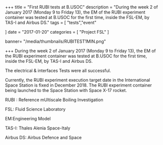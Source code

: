 +++
title = "First RUBI tests at B.USOC"
description = "During the week 2 of January 2017 (Monday 9 to Friday 13), the EM of the RUBI experiment container was tested at B.USOC for the first time, inside the FSL-EM, by TAS-I and Airbus DS."
tags = [
   "tests","event"
  
]
date = "2017-01-20"
categories = [
   "Project FSL"
]

banner= "/media/thumbnails/RUBITEST1MIN.png"


+++
 During the week 2 of January 2017 (Monday 9 to Friday 13), the EM of the RUBI experiment container was tested at B.USOC for the first time, inside the FSL-EM, by TAS-I and Airbus DS. 

The electrical & interfaces Tests were all successful.

Currently, the RUBI experiment execution target date in the International Space Station is fixed in December 2018. The RUBI experiment container being launched to the Space Station with Space X-17 rocket.

RUBI : Reference mUltiscale Boiling Investigation

FSL: Fluid Science Laboratory

EM:Engineering Model

TAS-I: Thales Alenia Space-Italy

Airbus DS: Airbus Defence and Space




